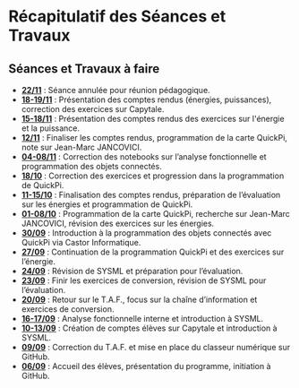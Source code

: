 # Récapitulatif des Séances et Travaux

## Séances et Travaux à faire

- **[22/11]()** : Séance annulée pour réunion pédagogique.
- **[18-19/11](https://ericecmorlaix.github.io/1SI_2024-2025/CP/Les%20diff%C3%A9rentes%20formes%20d%27%C3%A9nergie%20-%20exercices%20-%20Sujet.pdf)** : Présentation des comptes rendus (énergies, puissances), correction des exercices sur Capytale.
- **[15-18/11](https://ericecmorlaix.github.io/1SI_2024-2025/CP/Les%20diff%C3%A9rentes%20formes%20d%27%C3%A9nergie%20-%20exercices%20-%20Sujet.pdf)** : Présentation des comptes rendus des exercices sur l'énergie et la puissance.
- **[12/11](https://fr.wikipedia.org/wiki/Jean-Marc_Jancovici)** : Finaliser les comptes rendus, programmation de la carte QuickPi, note sur Jean-Marc JANCOVICI.
- **[04-08/11](https://capytale2.ac-paris.fr/web/code/57ee-3860826)** : Correction des notebooks sur l’analyse fonctionnelle et programmation des objets connectés.
- **[18/10](https://ericecmorlaix.github.io/1SI_2024-2025/CP/Les_principales_puissances-Exercices.pdf)** : Correction des exercices et progression dans la programmation de QuickPi.
- **[11-15/10](https://nbviewer.org/urls/ericecmorlaix.github.io/adn-Tutoriel_lab_si/IOT/QuickPi/Quick_Pi-Objets_connectes-Parcours_1.ipynb)** : Finalisation des comptes rendus, préparation de l’évaluation sur les énergies et programmation de QuickPi.
- **[01-08/10]([lien_vers_dossier_01_08_10](https://ericecmorlaix.github.io/1SI_2024-2025/CP/Les%20diff%C3%A9rentes%20formes%20d%27%C3%A9nergie%20-%20exercices%20-%20Sujet.pdf))** : Programmation de la carte QuickPi, recherche sur Jean-Marc JANCOVICI, révision des exercices sur les énergies.
- **[30/09](https://concours.castor-informatique.fr/)** : Introduction à la programmation des objets connectés avec QuickPi via Castor Informatique.
- **[27/09](https://nbviewer.org/urls/ericecmorlaix.github.io/adn-Tutoriel_lab_si/IOT/QuickPi/Quick_Pi-Objets_connectes-Parcours_1.ipynb)** : Continuation de la programmation QuickPi et des exercices sur l’énergie.
- **[24/09](https://amazon.quick-pi.org/)** : Révision de SYSML et préparation pour l’évaluation.
- **[23/09](https://sites.google.com/view/newecligne/sysml)** : Finir les exercices de conversion, révision de SYSML pour l’évaluation.
- **[20/09](https://nbviewer.org/urls/ericecmorlaix.github.io/1SI_2024-2025/CI/ChaineInformation-Numeration.ipynb)** : Retour sur le T.A.F., focus sur la chaîne d’information et exercices de conversion.
- **[16-17/09](https://nbviewer.org/github/ericECmorlaix/1SI_2024-2025/blob/main/docs/AF/OutilsAnalyseFonctionnelleInterne.ipynb)** : Analyse fonctionnelle interne et introduction à SYSML.
- **[10-13/09](https://capytale2.ac-paris.fr/web/c-auth/login)** : Création de comptes élèves sur Capytale et introduction à SYSML.
- **[09/09](https://ericecmorlaix.github.io/adn-Tutoriel_lab_si/IDE/GitHub/)** : Correction du T.A.F. et mise en place du classeur numérique sur GitHub.
- **[06/09](https://ericecmorlaix.github.io/si/)** : Accueil des élèves, présentation du programme, initiation à GitHub.
